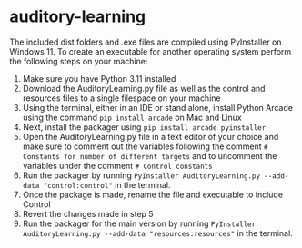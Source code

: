 # auditory-learning

The included dist folders and .exe files are compiled using PyInstaller on Windows 11. To create an executable for another operating system perform the following steps on your machine:  

1. Make sure you have Python 3.11 installed
2. Download the AuditoryLearning.py file as well as the control and resources files to a single filespace on your machine
3. Using the terminal, either in an IDE or stand alone, install Python Arcade using the command `pip install arcade` on Mac and Linux
4. Next, install the packager using `pip install arcade pyinstaller`
5. Open the AuditoryLearning.py file in a text editor of your choice and make sure to comment out the variables following the comment `# Constants for number of different targets` and to uncomment the variables under the comment `# Control constants`
6. Run the packager by running `PyInstaller AuditoryLearning.py --add-data "control:control"` in the terminal.
7. Once the package is made, rename the file and executable to include Control
8. Revert the changes made in step 5
9. Run the packager for the main version by running `PyInstaller AuditoryLearning.py --add-data "resources:resources"` in the terminal.
   
